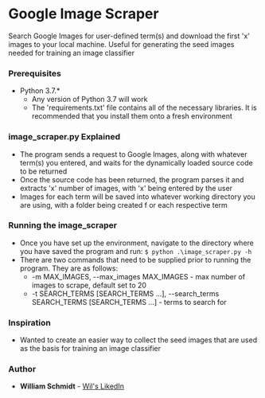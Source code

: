 # Google Image Scraper
Search Google Images for user-defined term(s) and download the first 'x' images to your local machine. Useful for generating the seed images needed for training an image classifier

### Prerequisites
* Python 3.7.*
   - Any version of Python 3.7 will work 
   - The 'requirements.txt' file contains all of the necessary libraries. It is recommended that you install them onto a fresh environment
   
### image_scraper.py Explained
* The program sends a request to Google Images, along with whatever term(s) you entered, and waits for the dynamically loaded source code to be returned
* Once the source code has been returned, the program parses it and extracts 'x' number of images, with 'x' being entered by the user
* Images for each term will be saved into whatever working directory you are using, with a folder being created f or each respective term

### Running the image_scraper
* Once you have set up the environment, navigate to the directory where you have saved the program and run: ```$ python .\image_scraper.py -h```
* There are two commands that need to be supplied prior to running the program. They are as follows:
    * -m MAX_IMAGES, --max_images MAX_IMAGES
           - max number of images to scrape, default set to 20
    * -t SEARCH_TERMS [SEARCH_TERMS ...], --search_terms SEARCH_TERMS [SEARCH_TERMS ...]
           - terms to search for
### Inspiration
* Wanted to create an easier way to collect the seed images that are used as the basis for training an image classifier

### Author
* **William Schmidt** - [Wil's LikedIn](https://www.linkedin.com/in/william-schmidt-152431168/)
